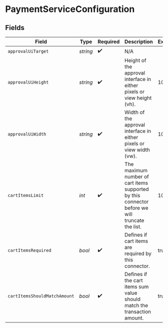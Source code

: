 # PaymentServiceConfiguration


## Fields

| Field                                                                                          | Type                                                                                           | Required                                                                                       | Description                                                                                    | Example                                                                                        |
| ---------------------------------------------------------------------------------------------- | ---------------------------------------------------------------------------------------------- | ---------------------------------------------------------------------------------------------- | ---------------------------------------------------------------------------------------------- | ---------------------------------------------------------------------------------------------- |
| `approvalUiTarget`                                                                             | *string*                                                                                       | :heavy_check_mark:                                                                             | N/A                                                                                            |                                                                                                |
| `approvalUiHeight`                                                                             | *string*                                                                                       | :heavy_check_mark:                                                                             | Height of the approval interface in either pixels or view height (vh).                         | 100px                                                                                          |
| `approvalUiWidth`                                                                              | *string*                                                                                       | :heavy_check_mark:                                                                             | Width of the approval interface in either pixels or view width (vw).                           | 100px                                                                                          |
| `cartItemsLimit`                                                                               | *int*                                                                                          | :heavy_check_mark:                                                                             | The maximum number of cart items supported by this connector before we will truncate the list. | 100                                                                                            |
| `cartItemsRequired`                                                                            | *bool*                                                                                         | :heavy_check_mark:                                                                             | Defines if cart items are required by this connector.                                          | true                                                                                           |
| `cartItemsShouldMatchAmount`                                                                   | *bool*                                                                                         | :heavy_check_mark:                                                                             | Defines if the cart items sum value should match the transaction amount.                       | true                                                                                           |